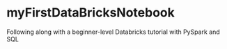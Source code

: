 # myFirstDataBricksNotebook
Following along with a beginner-level Databricks tutorial with PySpark and SQL
